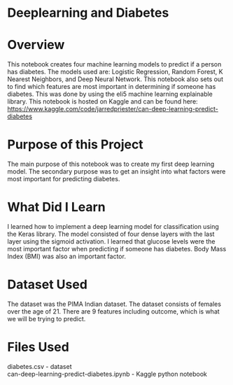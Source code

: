 # Deeplearning and Diabetes

# Overview
This notebook creates four machine learning models to predict if a person has diabetes. The models used are: Logistic Regression, Random Forest, K Nearest Neighbors, and Deep Neural Network. This notebook also sets out to find which features are most important in determining if someone has diabetes. This was done by using the eli5 machine learning explainable library. This notebook is hosted on Kaggle and can be found here: https://www.kaggle.com/code/jarredpriester/can-deep-learning-predict-diabetes

# Purpose of this Project
The main purpose of this notebook was to create my first deep learning model. The secondary purpose was to get an insight into  what factors were most important for predicting diabetes.

# What Did I Learn
I learned how to implement a deep learning model for classification using the Keras library. The model consisted of four dense layers with the last layer using the sigmoid activation. I learned that glucose levels were the most important factor when predicting if someone has diabetes. Body Mass Index (BMI) was also an important factor.

# Dataset Used
The dataset was the PIMA Indian dataset. The dataset consists of females over the age of 21. There are 9 features including outcome, which is what we will be trying to predict.

# Files Used
diabetes.csv - dataset  
can-deep-learning-predict-diabetes.ipynb - Kaggle python notebook
